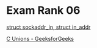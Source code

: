 # Exam Rank 06

[struct sockaddr_in, struct in_addr](https://www.gta.ufrj.br/ensino/eel878/sockets/sockaddr_inman.html)

[C Unions - GeeksforGeeks](https://www.geeksforgeeks.org/c-unions/)
